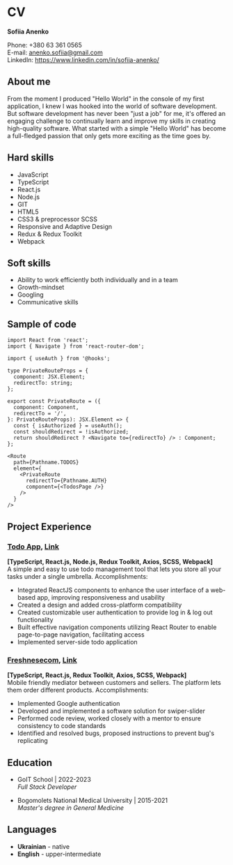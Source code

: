 # CV

**Sofiia Anenko**

Phone: +380 63 361 0565  
E-mail: anenko.sofiia@gmail.com  
LinkedIn: https://www.linkedin.com/in/sofiia-anenko/

## About me

From the moment I produced "Hello World" in the console of my first application, I knew I was hooked into the world of software development. But software development has never been "just a job" for me, it's offered an engaging challenge to continually learn and improve my skills in creating high-quality software. What started with a simple "Hello World" has become a full-fledged passion that only gets more exciting as the time goes by.

## Hard skills

- JavaScript
- TypeScript
- React.js
- Node.js
- GIT
- HTML5
- CSS3 & preprocessor SCSS
- Responsive and Adaptive Design
- Redux & Redux Toolkit
- Webpack

## Soft skills

- Ability to work efficiently both individually and in a team
- Growth-mindset
- Googling
- Communicative skills

## Sample of code

    import React from 'react';
    import { Navigate } from 'react-router-dom';

    import { useAuth } from '@hooks';

    type PrivateRouteProps = {
      component: JSX.Element;
      redirectTo: string;
    };

    export const PrivateRoute = ({
      component: Component,
      redirectTo = '/',
    }: PrivateRouteProps): JSX.Element => {
      const { isAuthorized } = useAuth();
      const shouldRedirect = !isAuthorized;
      return shouldRedirect ? <Navigate to={redirectTo} /> : Component;
    };

    <Route
      path={Pathname.TODOS}
      element={
        <PrivateRoute
          redirectTo={Pathname.AUTH}
          component={<TodosPage />}
        />
      }
    />

## Project Experience

### [Todo App](https://todo-app-frontend-9gwb.onrender.com/), [Link](https://github.com/anenkosofi/scaling-enigma)

**[TypeScript, React.js, Node.js, Redux Toolkit, Axios, SCSS, Webpack]**  
A simple and easy to use todo management tool that lets you store all your tasks under a single umbrella.
Accomplishments:

- Integrated ReactJS components to enhance the user interface of a web-based app, improving responsiveness and usability
- Created a design and added cross-platform compatibility
- Created customizable user authentication to provide log in & log out functionality
- Built effective navigation components utilizing React Router to enable page-to-page navigation, facilitating access
- Implemented server-side todo application

### [Freshnesecom](https://anenkosofi.github.io/literate-octo-robot/), [Link](https://github.com/anenkosofi/literate-octo-robot)

**[TypeScript, React.js, Redux Toolkit, Axios, SCSS, Webpack]**  
Mobile friendly mediator between customers and sellers. The platform lets them order different products.
Accomplishments:

- Implemented Google authentication
- Developed and implemented a software solution for swiper-slider
- Performed code review, worked closely with a mentor to ensure consistency to code standards
- Identified and resolved bugs, proposed instructions to prevent bug's replicating

## Education

- GoIT School | 2022-2023  
  _Full Stack Developer_

- Bogomolets National Medical University | 2015-2021  
  _Master's degree in General Medicine_

## Languages

- **Ukrainian** - native
- **English** - upper-intermediate
